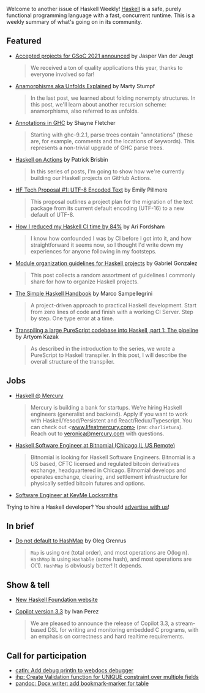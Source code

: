 Welcome to another issue of Haskell Weekly!
[Haskell](https://www.haskell.org) is a safe, purely functional programming language with a fast, concurrent runtime.
This is a weekly summary of what's going on in its community.

## Featured

- [Accepted projects for GSoC 2021 announced](https://discourse.haskell.org/t/gsoc-accepted-projects-for-2021-announced/2524?u=taylorfausak) by Jasper Van der Jeugt
  > We received a ton of quality applications this year, thanks to everyone involved so far!

- [Anamorphisms aka Unfolds Explained](https://www.works-hub.com/learn/number-anamorphisms-aka-unfolds-explained-50e1a) by Marty Stumpf
  > In the last post, we learned about folding nonempty structures. In this post, we'll learn about another recursion scheme: anamorphisms, also referred to as unfolds.

- [Annotations in GHC](https://blog.shaynefletcher.org/2021/05/annotations-in-ghc.html) by Shayne Fletcher
  > Starting with ghc-9.2.1, parse trees contain "annotations" (these are, for example, comments and the locations of keywords). This represents a non-trivial upgrade of GHC parse trees.

- [Haskell on Actions](https://tech.freckle.com/2021/05/18/haskell-on-actions/) by Patrick Brisbin
  > In this series of posts, I'm going to show how we're currently building our Haskell projects on GitHub Actions.

- [HF Tech Proposal #1: UTF-8 Encoded Text](https://discourse.haskell.org/t/hf-tech-proposal-1-utf-8-encoded-text/2499?u=taylorfausak) by Emily Pillmore
  > This proposal outlines a project plan for the migration of the text package from its current default encoding (UTF-16) to a new default of UTF-8.

- [How I reduced my Haskell CI time by 84%](https://arifordsham.com/how-i-reduced-my-ci-time-by-84-percent/) by Ari Fordsham
  > I know how confounded I was by CI before I got into it, and how straightforward it seems now, so I thought I'd write down my experiences for anyone following in my footsteps.

- [Module organization guidelines for Haskell projects](https://www.haskellforall.com/2021/05/module-organization-guidelines-for.html) by Gabriel Gonzalez
  > This post collects a random assortment of guidelines I commonly share for how to organize Haskell projects.

- [The Simple Haskell Handbook](https://leanpub.com/simple-haskell-book) by Marco Sampellegrini
  > A project-driven approach to practical Haskell development. Start from zero lines of code and finish with a working CI Server. Step by step. One type error at a time.

- [Transpiling a large PureScript codebase into Haskell, part 1: The pipeline](https://blog.monadfix.com/nau-1-pipeline) by Artyom Kazak
  > As described in the introduction to the series, we wrote a PureScript to Haskell transpiler. In this post, I will describe the overall structure of the transpiler.

## Jobs

<!-- Runs from 2021-04-22 to 2021-06-24. -->
- [Haskell @ Mercury](https://mercury.com/jobs/generalist-engineer)
  > Mercury is building a bank for startups. We're hiring Haskell engineers (generalist and backend). Apply if you want to work with Haskell/Yesod/Persistent and React/Redux/Typescript. You can check out <www.lifeatmercury.com> (pw: `charlietuna`). Reach out to <veronica@mercury.com> with questions.

<!-- Runs from 2021-05-20 to 2021-06-10. -->
- [Haskell Software Engineer at Bitnomial (Chicago,IL,US Remote)](https://bitnomial.com/jobs/)
  > Bitnomial is looking for Haskell Software Engineers. Bitnomial is a US based, CFTC licensed and regulated bitcoin derivatives exchange, headquartered in Chicago. Bitnomial develops and operates exchange, clearing, and settlement infrastructure for physically settled bitcoin futures and options.

- [Software Engineer at KeyMe Locksmiths](https://boards.greenhouse.io/keyme/jobs/5180897002)

Trying to hire a Haskell developer?
You should [advertise with us](https://haskellweekly.news/advertising.html)!

## In brief

- [Do not default to HashMap](https://oleg.fi/gists/posts/2021-05-19-dont-default-to-hashmap.html) by Oleg Grenrus
  > `Map` is using `Ord` (total order), and most operations are O(log n). `HashMap` is using `Hashable` (some hash), and most operations are O(1). `HashMap` is obviously better! It depends.

## Show & tell

- [New Haskell Foundation website](https://haskell.foundation)

- [Copilot version 3.3](https://np.reddit.com/r/haskell/comments/nd002g/ann_copilot_33/) by Ivan Perez
  > We are pleased to announce the release of Copilot 3.3, a stream-based DSL for writing and monitoring embedded C programs, with an emphasis on correctness and hard realtime requirements.

## Call for participation

-   [catln: Add debug println to webdocs debugger](https://github.com/zachgk/catln/issues/25)
-   [ihp: Create Validation function for UNIQUE constraint over multiple fields](https://github.com/digitallyinduced/ihp/issues/877)
-   [pandoc: Docx writer: add bookmark-marker for table](https://github.com/jgm/pandoc/issues/7285)
